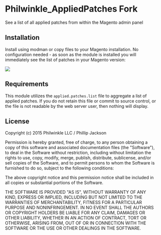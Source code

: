 # Philwinkle_AppliedPatches Fork
See a list of all applied patches from within the Magento admin panel

Installation
--

Install using modman or copy files to your Magento installation. No configuration needed - as soon as the module is installed you will immediately see the list of patches in your Magento version:

<img src="http://i.imgur.com/LgbZFeh.png"/>

Requirements
--

This module utilizes the `applied.patches.list` file to aggregate a list of applied patches. If you do not retain this file or commit to source control, or the file is not readable by the web server user, then nothing will display.


License
--

Copyright (c) 2015 Philwinkle LLC / Phillip Jackson

Permission is hereby granted, free of charge, to any person obtaining a copy of this software and associated documentation files (the "Software"), to deal in the Software without restriction, including without limitation the rights to use, copy, modify, merge, publish, distribute, sublicense, and/or sell copies of the Software, and to permit persons to whom the Software is furnished to do so, subject to the following conditions:

The above copyright notice and this permission notice shall be included in all copies or substantial portions of the Software.

THE SOFTWARE IS PROVIDED "AS IS", WITHOUT WARRANTY OF ANY KIND, EXPRESS OR IMPLIED, INCLUDING BUT NOT LIMITED TO THE WARRANTIES OF MERCHANTABILITY, FITNESS FOR A PARTICULAR PURPOSE AND NONINFRINGEMENT. IN NO EVENT SHALL THE AUTHORS OR COPYRIGHT HOLDERS BE LIABLE FOR ANY CLAIM, DAMAGES OR OTHER LIABILITY, WHETHER IN AN ACTION OF CONTRACT, TORT OR OTHERWISE, ARISING FROM, OUT OF OR IN CONNECTION WITH THE SOFTWARE OR THE USE OR OTHER DEALINGS IN THE SOFTWARE.
